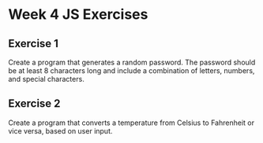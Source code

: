 # Week 4 JS Exercises

## Exercise 1

Create a program that generates a random password. The password should be at least 8 characters long and include a combination of letters, numbers, and special characters.

## Exercise 2

Create a program that converts a temperature from Celsius to Fahrenheit or vice versa, based on user input.
